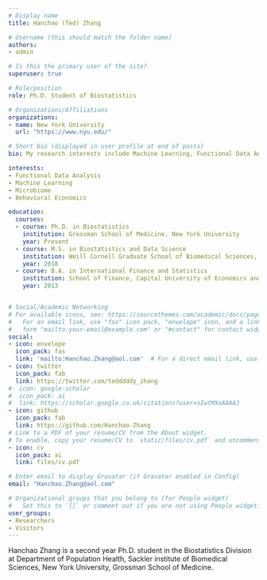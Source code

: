 ```yaml
---
# Display name
title: Hanchao (Ted) Zhang

# Username (this should match the folder name)
authors:
- admin

# Is this the primary user of the site?
superuser: true

# Role/position
role: Ph.D. Student of Biostatistics

# Organizations/Affiliations
organizations:
- name: New York University
  url: "https://www.nyu.edu/"

# Short bio (displayed in user profile at end of posts)
bio: My research interests include Machine Learning, Functional Data Analysis, Microbiome, and Behavioral Economics.

interests:
- Functional Data Analysis
- Machine Learning
- Microbiome
- Behavioral Economics

education:
  courses:
  - course: Ph.D. in Biostatistics
    institution: Grossman School of Medicine, New York University
    year: Present
  - course: M.S. in Biostatistics and Data Science
    institution: Weill Cornell Graduate School of Biomedical Sciences, Cornell University
    year: 2018
  - course: B.A. in International Finance and Statistics
    institution: School of Finance, Capital University of Economics and Business
    year: 2013


# Social/Academic Networking
# For available icons, see: https://sourcethemes.com/academic/docs/page-builder/#icons
#   For an email link, use "fas" icon pack, "envelope" icon, and a link in the
#   form "mailto:your-email@example.com" or "#contact" for contact widget.
social:
- icon: envelope
  icon_pack: fas
  link: 'mailto:Hanchao.Zhang@aol.com'  # For a direct email link, use "mailto:test@example.org".
- icon: twitter
  icon_pack: fab
  link: https://twitter.com/tedddddy_zhang
#- icon: google-scholar
#  icon_pack: ai
#  link: https://scholar.google.co.uk/citations?user=sIwtMXoAAAAJ
- icon: github
  icon_pack: fab
  link: https://github.com/Hanchao-Zhang
# Link to a PDF of your resume/CV from the About widget.
# To enable, copy your resume/CV to `static/files/cv.pdf` and uncomment the lines below.
- icon: cv
  icon_pack: ai
  link: files/cv.pdf

# Enter email to display Gravatar (if Gravatar enabled in Config)
email: "Hanchao.Zhang@aol.com"

# Organizational groups that you belong to (for People widget)
#   Set this to `[]` or comment out if you are not using People widget.
user_groups:
- Researchers
- Visitors
---
```


Hanchao Zhang is a second year Ph.D. student in the Biostatistics Division at Department of Population Health, Sackler institute of Biomedical Sciences, New York University, Grossman School of Medicine.
